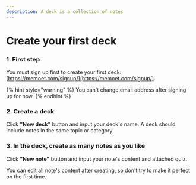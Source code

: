 ```yaml
---
description: A deck is a collection of notes
---
```


# Create your first deck

### 1. First step

You must sign up first to create your first deck: [https://memoet.com/signup/](https://memoet.com/signup/).

{% hint style="warning" %}
 You can't change email address after signing up for now.
{% endhint %}

### 2. Create a deck

Click **"New deck"** button and input your deck's name. A deck should include notes in the same topic or category

### 3. In the deck, create as many notes as you like

Click **"New note"** button and input your note's content and attached quiz.

You can edit all note's content after creating, so don't try to make it perfect on the first time.





